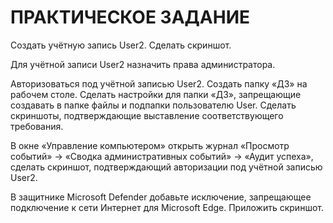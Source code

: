 # ПРАКТИЧЕСКОЕ ЗАДАНИЕ

Создать учётную запись User2. Сделать скриншот.

Для учётной записи User2 назначить права администратора.

Авторизоваться под учётной записью User2. Создать папку «ДЗ» на рабочем столе. Сделать настройки для папки «ДЗ», запрещающие создавать в папке файлы и подпапки пользователю User. 
Сделать скриншоты, подтверждающие выставление соответствующего требования.

В окне «Управление компьютером» открыть журнал «Просмотр событий» → «Сводка административных событий» → «Аудит успеха», сделать скриншот, подтверждающий авторизации под учётной записью User2. 

В защитнике Microsoft Defender добавьте исключение, запрещающее подключение к сети Интернет для Microsoft Edge. Приложить скриншот.
